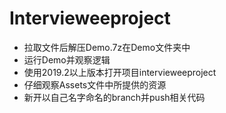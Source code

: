 # Intervieweeproject

+ 拉取文件后解压Demo.7z在Demo文件夹中
+ 运行Demo并观察逻辑
+ 使用2019.2以上版本打开项目intervieweeproject
+ 仔细观察Assets文件中所提供的资源
+ 新开以自己名字命名的branch并push相关代码


